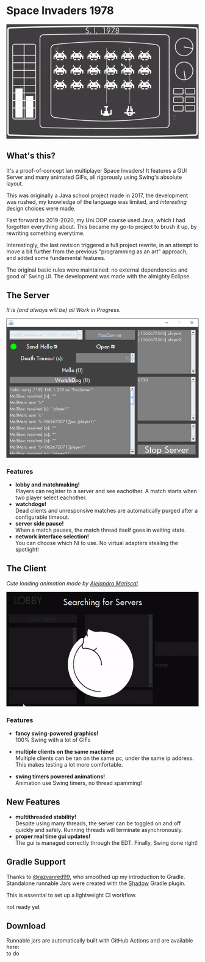 # Space Invaders 1978

<p align="center">
  <img src="assets/client_gameplay.gif">
</p>

## What's this?

It's a proof-of-concept lan multiplayer Space Invaders! It features a GUI Server and many animated GIFs, all rigorously using Swing's absolute layout.

This was originally a Java school project made in 2017, the development was rushed, my knowledge of the language was limited, and *interesting* design choices were made.

Fast forward to 2019-2020, my Uni OOP course used Java, which I had forgotten everything about. This became my go-to project to brush it up, by rewriting something everytime.

Interestingly, the last revision triggered a full project rewrite, in an attempt to move a bit further from the previous "programming as an art" approach, and added some fundamental features.

The original basic rules were maintained: no external dependencies and good ol' Swing UI. The development was made with the almighty Eclipse.

## The Server

*It is (and always will be) all Work in Progress.*
<p align="center">
  <img src="assets/server.png">
</p>

### Features

* **lobby and matchmaking!**\
  Players can register to a server and see eachother. A match starts when two player select eachother.
* **watchdogs!**\
  Dead clients and unresponsive matches are automatically purged after a configurable timeout.
* **server side pause!**\
  When a match pauses, the match thread itself goes in waiting state.
* **network interface selection!**\
  You can choose which NI to use. No virtual adapters stealing the spotlight!

## The Client

*Cute loading animation made by [Alejandro Mariscal](https://dribbble.com/aljdrom).*
<p align="center">
  <img src="assets/client_loading.gif">
</p>

### Features

* **fancy swing-powered graphics!**\
  100% Swing with a lot of GIFs

* **multiple clients on the same machine!**\
  Multiple clients can be ran on the same pc, under the same ip address. This makes testing a lot more comfortable.

* **swing timers powered animations!**\
  Animation use Swing timers, no thread spamming!

## New Features

* **multithreaded stability!**\
  Despite using many threads, the server can be toggled on and off quickly and safely. Running threads will terminate asynchronously.
* **proper real time gui updates!**\
  The gui is managed correctly through the EDT. Finally, Swing done right!

## Gradle Support

Thanks to [@razvanred99](https://github.com/razvanred99), who smoothed up my introduction to Gradle.\
Standalone runnable Jars were created with the [Shadow](https://imperceptiblethoughts.com/shadow/) Gradle plugin.

This is essential to set up a lightweight CI workflow.

not ready yet

## Download

Runnable jars are automatically built with GitHub Actions and are available here:\
to do
